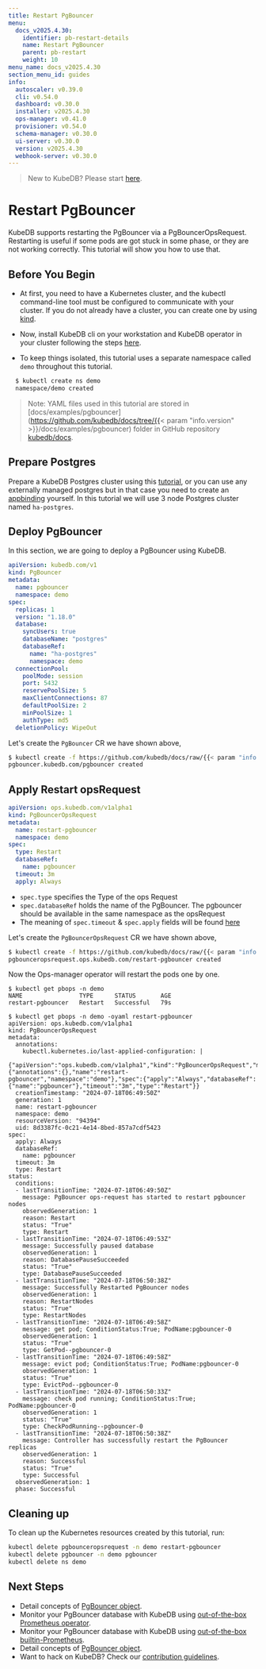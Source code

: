 ```yaml
---
title: Restart PgBouncer
menu:
  docs_v2025.4.30:
    identifier: pb-restart-details
    name: Restart PgBouncer
    parent: pb-restart
    weight: 10
menu_name: docs_v2025.4.30
section_menu_id: guides
info:
  autoscaler: v0.39.0
  cli: v0.54.0
  dashboard: v0.30.0
  installer: v2025.4.30
  ops-manager: v0.41.0
  provisioner: v0.54.0
  schema-manager: v0.30.0
  ui-server: v0.30.0
  version: v2025.4.30
  webhook-server: v0.30.0
---
```


> New to KubeDB? Please start [here](/docs/v2025.4.30/README).

# Restart PgBouncer

KubeDB supports restarting the PgBouncer via a PgBouncerOpsRequest. Restarting is useful if some pods are got stuck in some phase, or they are not working correctly. This tutorial will show you how to use that.

## Before You Begin

- At first, you need to have a Kubernetes cluster, and the kubectl command-line tool must be configured to communicate with your cluster. If you do not already have a cluster, you can create one by using [kind](https://kind.sigs.k8s.io/docs/user/quick-start/).

- Now, install KubeDB cli on your workstation and KubeDB operator in your cluster following the steps [here](/docs/v2025.4.30/setup/README).

- To keep things isolated, this tutorial uses a separate namespace called `demo` throughout this tutorial.

```bash
  $ kubectl create ns demo
  namespace/demo created
  ```

> Note: YAML files used in this tutorial are stored in [docs/examples/pgbouncer](https://github.com/kubedb/docs/tree/{{< param "info.version" >}}/docs/examples/pgbouncer) folder in GitHub repository [kubedb/docs](https://github.com/kubedb/docs).

## Prepare Postgres
Prepare a KubeDB Postgres cluster using this [tutorial](/docs/v2025.4.30/guides/postgres/clustering/streaming_replication), or you can use any externally managed postgres but in that case you need to create an [appbinding](/docs/v2025.4.30/guides/pgbouncer/concepts/appbinding) yourself. In this tutorial we will use 3 node Postgres cluster named `ha-postgres`.

## Deploy PgBouncer

In this section, we are going to deploy a PgBouncer using KubeDB.

```yaml
apiVersion: kubedb.com/v1
kind: PgBouncer
metadata:
  name: pgbouncer
  namespace: demo
spec:
  replicas: 1
  version: "1.18.0"
  database:
    syncUsers: true
    databaseName: "postgres"
    databaseRef:
      name: "ha-postgres"
      namespace: demo
  connectionPool:
    poolMode: session
    port: 5432
    reservePoolSize: 5
    maxClientConnections: 87
    defaultPoolSize: 2
    minPoolSize: 1
    authType: md5
  deletionPolicy: WipeOut
```

Let's create the `PgBouncer` CR we have shown above,

```bash
$ kubectl create -f https://github.com/kubedb/docs/raw/{{< param "info.version" >}}/docs/examples/pgbouncer/restart/pgbouncer.yaml
pgbouncer.kubedb.com/pgbouncer created
```

## Apply Restart opsRequest

```yaml
apiVersion: ops.kubedb.com/v1alpha1
kind: PgBouncerOpsRequest
metadata:
  name: restart-pgbouncer
  namespace: demo
spec:
  type: Restart
  databaseRef:
    name: pgbouncer
  timeout: 3m
  apply: Always
```

- `spec.type` specifies the Type of the ops Request
- `spec.databaseRef` holds the name of the PgBouncer.  The pgbouncer should be available in the same namespace as the opsRequest
- The meaning of `spec.timeout` & `spec.apply` fields will be found [here](/docs/v2025.4.30/guides/pgbouncer/concepts/opsrequest#spectimeout)

Let's create the `PgBouncerOpsRequest` CR we have shown above,

```bash
$ kubectl create -f https://github.com/kubedb/docs/raw/{{< param "info.version" >}}/docs/examples/pgbouncer/restart/ops.yaml
pgbounceropsrequest.ops.kubedb.com/restart-pgbouncer created
```

Now the Ops-manager operator will restart the pods one by one.

```shell
$ kubectl get pbops -n demo
NAME                TYPE      STATUS       AGE
restart-pgbouncer   Restart   Successful   79s

$ kubectl get pbops -n demo -oyaml restart-pgbouncer
apiVersion: ops.kubedb.com/v1alpha1
kind: PgBouncerOpsRequest
metadata:
  annotations:
    kubectl.kubernetes.io/last-applied-configuration: |
      {"apiVersion":"ops.kubedb.com/v1alpha1","kind":"PgBouncerOpsRequest","metadata":{"annotations":{},"name":"restart-pgbouncer","namespace":"demo"},"spec":{"apply":"Always","databaseRef":{"name":"pgbouncer"},"timeout":"3m","type":"Restart"}}
  creationTimestamp: "2024-07-18T06:49:50Z"
  generation: 1
  name: restart-pgbouncer
  namespace: demo
  resourceVersion: "94394"
  uid: 8d3387fc-0c21-4e14-8bed-857a7cdf5423
spec:
  apply: Always
  databaseRef:
    name: pgbouncer
  timeout: 3m
  type: Restart
status:
  conditions:
  - lastTransitionTime: "2024-07-18T06:49:50Z"
    message: PgBouncer ops-request has started to restart pgbouncer nodes
    observedGeneration: 1
    reason: Restart
    status: "True"
    type: Restart
  - lastTransitionTime: "2024-07-18T06:49:53Z"
    message: Successfully paused database
    observedGeneration: 1
    reason: DatabasePauseSucceeded
    status: "True"
    type: DatabasePauseSucceeded
  - lastTransitionTime: "2024-07-18T06:50:38Z"
    message: Successfully Restarted PgBouncer nodes
    observedGeneration: 1
    reason: RestartNodes
    status: "True"
    type: RestartNodes
  - lastTransitionTime: "2024-07-18T06:49:58Z"
    message: get pod; ConditionStatus:True; PodName:pgbouncer-0
    observedGeneration: 1
    status: "True"
    type: GetPod--pgbouncer-0
  - lastTransitionTime: "2024-07-18T06:49:58Z"
    message: evict pod; ConditionStatus:True; PodName:pgbouncer-0
    observedGeneration: 1
    status: "True"
    type: EvictPod--pgbouncer-0
  - lastTransitionTime: "2024-07-18T06:50:33Z"
    message: check pod running; ConditionStatus:True; PodName:pgbouncer-0
    observedGeneration: 1
    status: "True"
    type: CheckPodRunning--pgbouncer-0
  - lastTransitionTime: "2024-07-18T06:50:38Z"
    message: Controller has successfully restart the PgBouncer replicas
    observedGeneration: 1
    reason: Successful
    status: "True"
    type: Successful
  observedGeneration: 1
  phase: Successful
```


## Cleaning up

To clean up the Kubernetes resources created by this tutorial, run:

```bash
kubectl delete pgbounceropsrequest -n demo restart-pgbouncer
kubectl delete pgbouncer -n demo pgbouncer
kubectl delete ns demo
```

## Next Steps

- Detail concepts of [PgBouncer object](/docs/v2025.4.30/guides/pgbouncer/concepts/pgbouncer).
- Monitor your PgBouncer database with KubeDB using [out-of-the-box Prometheus operator](/docs/v2025.4.30/guides/pgbouncer/monitoring/using-prometheus-operator).
- Monitor your PgBouncer database with KubeDB using [out-of-the-box builtin-Prometheus](/docs/v2025.4.30/guides/pgbouncer/monitoring/using-builtin-prometheus).
- Detail concepts of [PgBouncer object](/docs/v2025.4.30/guides/pgbouncer/concepts/pgbouncer).
- Want to hack on KubeDB? Check our [contribution guidelines](/docs/v2025.4.30/CONTRIBUTING).
